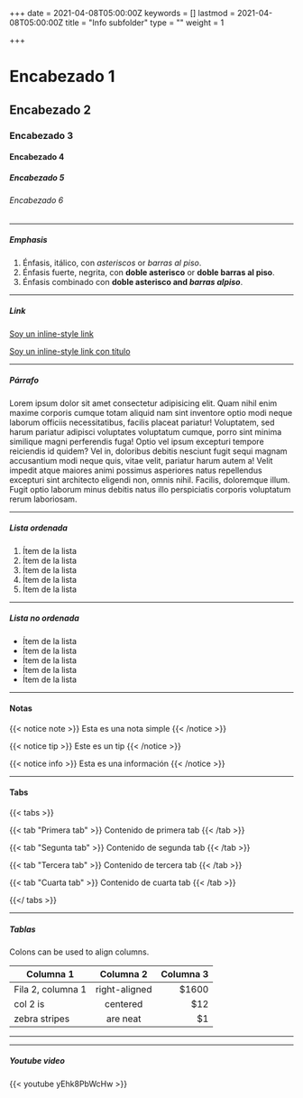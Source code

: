 +++
date = 2021-04-08T05:00:00Z
keywords = []
lastmod = 2021-04-08T05:00:00Z
title = "Info subfolder"
type = ""
weight = 1

+++
# Encabezado 1
## Encabezado 2
### Encabezado 3
#### Encabezado 4
##### Encabezado 5
###### Encabezado 6

<hr>

##### Emphasis

1. Énfasis, itálico, con *asteriscos* or _barras al piso_.
2. Énfasis fuerte, negrita, con **doble asterisco** or __doble barras al piso__.
3. Énfasis combinado con **doble asterisco and _barras alpiso_**.

<hr>

##### Link
[Soy un inline-style link](https://www.google.com)

[Soy un inline-style link con título](https://www.google.com "Google")


<hr>

##### Párrafo

Lorem ipsum dolor sit amet consectetur adipisicing elit. Quam nihil enim maxime corporis cumque totam aliquid nam sint inventore optio modi neque laborum officiis necessitatibus, facilis placeat pariatur! Voluptatem, sed harum pariatur adipisci voluptates voluptatum cumque, porro sint minima similique magni perferendis fuga! Optio vel ipsum excepturi tempore reiciendis id quidem? Vel in, doloribus debitis nesciunt fugit sequi magnam accusantium modi neque quis, vitae velit, pariatur harum autem a! Velit impedit atque maiores animi possimus asperiores natus repellendus excepturi sint architecto eligendi non, omnis nihil. Facilis, doloremque illum. Fugit optio laborum minus debitis natus illo perspiciatis corporis voluptatum rerum laboriosam.

<hr>

##### Lista ordenada

1. Ítem de la lista
2. Ítem de la lista
3. Ítem de la lista
4. Ítem de la lista
5. Ítem de la lista

<hr>

##### Lista no ordenada

* Ítem de la lista
* Ítem de la lista
* Ítem de la lista
* Ítem de la lista
* Ítem de la lista

<hr>

#### Notas

{{< notice note >}}
  Esta es una nota simple
{{< /notice >}}

{{< notice tip >}}
  Este es un tip
{{< /notice >}}

{{< notice info >}}
  Esta es una información
{{< /notice >}}

<hr>

#### Tabs

{{< tabs >}}

  {{< tab "Primera tab" >}}
   Contenido de primera tab
  {{< /tab >}}

  {{< tab "Segunta tab" >}}
  Contenido de segunda tab
  {{< /tab >}}

  {{< tab "Tercera tab" >}}
  Contenido de tercera tab
  {{< /tab >}}

  {{< tab "Cuarta tab" >}}
  Contenido de cuarta tab
  {{< /tab >}}

{{</ tabs >}}

<hr>

##### Tablas

Colons can be used to align columns.

| Columna 1               | Columna 2     | Columna 3   |
| -------------           |:-------------:| -----:      |
| Fila 2, columna 1       | right-aligned | $1600       |
| col 2 is                | centered      |   $12       |
| zebra stripes           | are neat      |    $1       |


<hr>


<hr>

##### Youtube video

{{< youtube yEhk8PbWcHw >}}